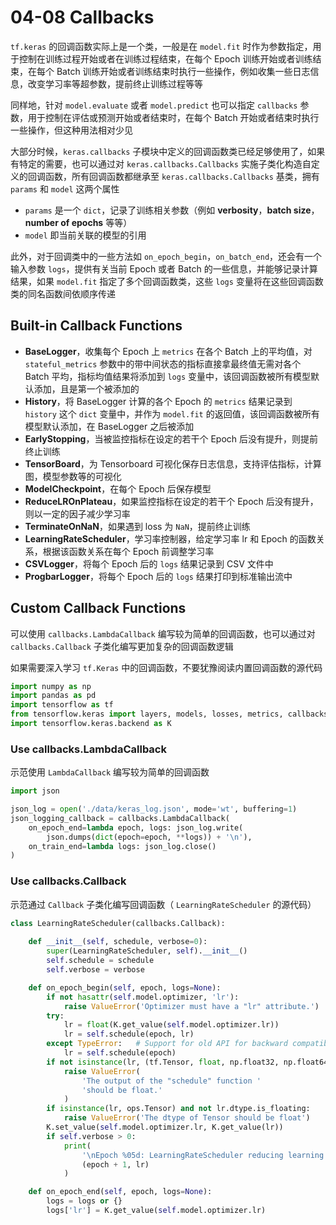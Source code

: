 # 04-08 Callbacks

`tf.keras` 的回调函数实际上是一个类，一般是在 `model.fit` 时作为参数指定，用于控制在训练过程开始或者在训练过程结束，在每个 Epoch 训练开始或者训练结束，在每个 Batch 训练开始或者训练结束时执行一些操作，例如收集一些日志信息，改变学习率等超参数，提前终止训练过程等等

同样地，针对 `model.evaluate` 或者 `model.predict` 也可以指定 `callbacks` 参数，用于控制在评估或预测开始或者结束时，在每个 Batch 开始或者结束时执行一些操作，但这种用法相对少见

大部分时候，`keras.callbacks` 子模块中定义的回调函数类已经足够使用了，如果有特定的需要，也可以通过对 `keras.callbacks.Callbacks` 实施子类化构造自定义的回调函数，所有回调函数都继承至 `keras.callbacks.Callbacks` 基类，拥有 `params` 和 `model` 这两个属性

- `params` 是一个 `dict`，记录了训练相关参数（例如 **verbosity**，**batch size**，**number of epochs** 等等）
- `model` 即当前关联的模型的引用

此外，对于回调类中的一些方法如 `on_epoch_begin`，`on_batch_end`，还会有一个输入参数 `logs`，提供有关当前 Epoch 或者 Batch 的一些信息，并能够记录计算结果，如果 `model.fit` 指定了多个回调函数类，这些 `logs` 变量将在这些回调函数类的同名函数间依顺序传递

## Built-in Callback Functions

- **BaseLogger**，收集每个 Epoch 上 `metrics` 在各个 Batch 上的平均值，对 `stateful_metrics` 参数中的带中间状态的指标直接拿最终值无需对各个 Batch 平均，指标均值结果将添加到 `logs` 变量中，该回调函数被所有模型默认添加，且是第一个被添加的
- **History**，将 BaseLogger 计算的各个 Epoch 的 `metrics` 结果记录到 `history` 这个 `dict` 变量中，并作为 `model.fit` 的返回值，该回调函数被所有模型默认添加，在 BaseLogger 之后被添加
- **EarlyStopping**，当被监控指标在设定的若干个 Epoch 后没有提升，则提前终止训练
- **TensorBoard**，为 Tensorboard 可视化保存日志信息，支持评估指标，计算图，模型参数等的可视化
- **ModelCheckpoint**，在每个 Epoch 后保存模型
- **ReduceLROnPlateau**，如果监控指标在设定的若干个 Epoch 后没有提升，则以一定的因子减少学习率
- **TerminateOnNaN**，如果遇到 loss 为 `NaN`，提前终止训练
- **LearningRateScheduler**，学习率控制器，给定学习率 lr 和 Epoch 的函数关系，根据该函数关系在每个 Epoch 前调整学习率
- **CSVLogger**，将每个 Epoch 后的 `logs` 结果记录到 CSV 文件中
- **ProgbarLogger**，将每个 Epoch 后的 `logs` 结果打印到标准输出流中

## Custom Callback Functions

可以使用 `callbacks.LambdaCallback` 编写较为简单的回调函数，也可以通过对 `callbacks.Callback` 子类化编写更加复杂的回调函数逻辑

如果需要深入学习 `tf.Keras` 中的回调函数，不要犹豫阅读内置回调函数的源代码

```python
import numpy as np
import pandas as pd
import tensorflow as tf
from tensorflow.keras import layers, models, losses, metrics, callbacks
import tensorflow.keras.backend as K
```

### Use callbacks.LambdaCallback

示范使用 `LambdaCallback` 编写较为简单的回调函数

```python
import json

json_log = open('./data/keras_log.json', mode='wt', buffering=1)
json_logging_callback = callbacks.LambdaCallback(
    on_epoch_end=lambda epoch, logs: json_log.write(
        json.dumps(dict(epoch=epoch, **logs)) + '\n'),
    on_train_end=lambda logs: json_log.close()
)
```

### Use callbacks.Callback

示范通过 `Callback` 子类化编写回调函数（ `LearningRateScheduler` 的源代码）

```python
class LearningRateScheduler(callbacks.Callback):
    
    def __init__(self, schedule, verbose=0):
        super(LearningRateScheduler, self).__init__()
        self.schedule = schedule
        self.verbose = verbose

    def on_epoch_begin(self, epoch, logs=None):
        if not hasattr(self.model.optimizer, 'lr'):
            raise ValueError('Optimizer must have a "lr" attribute.')
        try:  
            lr = float(K.get_value(self.model.optimizer.lr))
            lr = self.schedule(epoch, lr)
        except TypeError:   # Support for old API for backward compatibility
            lr = self.schedule(epoch)
        if not isinstance(lr, (tf.Tensor, float, np.float32, np.float64)):
            raise ValueError(
                'The output of the "schedule" function '
                'should be float.'
            )
        if isinstance(lr, ops.Tensor) and not lr.dtype.is_floating:
            raise ValueError('The dtype of Tensor should be float')
        K.set_value(self.model.optimizer.lr, K.get_value(lr))
        if self.verbose > 0:
            print(
                '\nEpoch %05d: LearningRateScheduler reducing learning rate to %s.' % \
                (epoch + 1, lr)
            )

    def on_epoch_end(self, epoch, logs=None):
        logs = logs or {}
        logs['lr'] = K.get_value(self.model.optimizer.lr)
```

